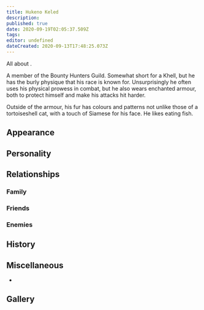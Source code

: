 ```yaml
---
title: Hukeno Keled
description: 
published: true
date: 2020-09-19T02:05:37.509Z
tags: 
editor: undefined
dateCreated: 2020-09-13T17:48:25.073Z
---
```


All about .

A member of the Bounty Hunters Guild. Somewhat short for a Khell, but he has the burly physique that his race is known for. Unsurprisingly he often uses his physical prowess in combat, but he also wears enchanted armour, both to protect himself and make his attacks hit harder.

Outside of the armour, his fur has colours and patterns not unlike those of a tortoiseshell cat, with a touch of Siamese for his face. He likes eating fish.

Appearance
----------

Personality
-----------

Relationships
-------------

### Family

### Friends

### Enemies

History
-------

Miscellaneous
-------------

-

Gallery
-------